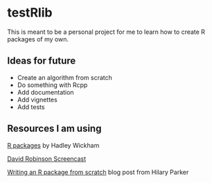 
# testRlib

This is meant to be a personal project for me to learn how to create R
packages of my own.

## Ideas for future

  - Create an algorithm from scratch
  - Do something with Rcpp
  - Add documentation
  - Add vignettes
  - Add tests

## Resources I am using

[R packages](http://r-pkgs.had.co.nz/) by Hadley Wickham

[David Robinson Screencast](https://www.youtube.com/watch?v=F4oUJp76KUY)

[Writing an R package from
scratch](https://hilaryparker.com/2014/04/29/writing-an-r-package-from-scratch/)
blog post from Hilary Parker
